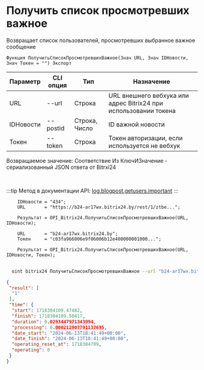 ﻿---
sidebar_position: 4
---

# Получить список просмотревших важное
 Возвращает список пользователей, просмотревших выбранное важное сообщение



`Функция ПолучитьСписокПросмотревшихВажное(Знач URL, Знач IDНовости, Знач Токен = "") Экспорт`

  | Параметр | CLI опция | Тип | Назначение |
  |-|-|-|-|
  | URL | --url | Строка | URL внешнего вебхука или адрес Bitrix24 при использовании токена |
  | IDНовости | --postid | Строка, Число | ID важной новости |
  | Токен | --token | Строка | Токен авторизации, если используется не вебхук |

  
  Возвращаемое значение:   Соответствие Из КлючИЗначение - сериализованный JSON ответа от Bitrxi24

<br/>

:::tip
Метод в документации API: [log.blogpost.getusers.important](https://dev.1c-bitrix.ru/rest_help/log/log_blogpost_getusers_important.php)
:::
<br/>


```bsl title="Пример кода"
    IDНовости = "434";
    URL       = "https://b24-ar17wx.bitrix24.by/rest/1/ztbe...";

    Результат = OPI_Bitrix24.ПолучитьСписокПросмотревшихВажное(URL, IDНовости);

    URL       = "b24-ar17wx.bitrix24.by";
    Токен     = "c03fa966006e9f06006b12e400000001000...";

    Результат = OPI_Bitrix24.ПолучитьСписокПросмотревшихВажное(URL, IDНовости, Токен);
```



```sh title="Пример команды CLI"
    
  oint bitrix24 ПолучитьСписокПросмотревшихВажное --url "b24-ar17wx.bitrix24.by" --postid "122" --token "b9df7366006e9f06006b12e400000001000..."

```

```json title="Результат"
{
 "result": [
  "1"
 ],
 "time": {
  "start": 1718304109.47482,
  "finish": 1718304109.50417,
  "duration": 0.0293447971343994,
  "processing": 0.000212907791137695,
  "date_start": "2024-06-13T18:41:49+00:00",
  "date_finish": "2024-06-13T18:41:49+00:00",
  "operating_reset_at": 1718304709,
  "operating": 0
 }
}
```
